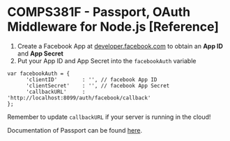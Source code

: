 # COMPS381F - Passport, OAuth Middleware for Node.js [Reference]

1. Create a Facebook App at [developer.facebook.com](developer.facebook.com) to obtain an **App ID** and **App Secret**
2. Put your App ID and App Secret into the `facebookAuth` variable
```
var facebookAuth = {
      'clientID'        : '', // facebook App ID
      'clientSecret'    : '', // facebook App Secret
      'callbackURL'     : 'http://localhost:8099/auth/facebook/callback'
};
```
   Remember to update `callbackURL` if your server is running in the cloud!

Documentation of Passport can be found [here](http://www.passportjs.org).
